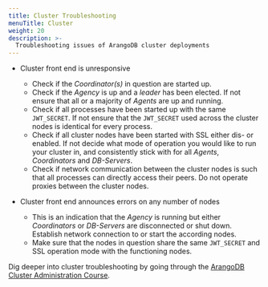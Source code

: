 ```yaml
---
title: Cluster Troubleshooting
menuTitle: Cluster
weight: 20
description: >-
  Troubleshooting issues of ArangoDB cluster deployments
---
```

- Cluster front end is unresponsive
  - Check if the _Coordinator(s)_ in question are started up.
  - Check if the _Agency_ is up and a _leader_ has been elected. If not
    ensure that all or a majority of _Agents_ are up and running.
  - Check if all processes have been started up with the same
    `JWT_SECRET`. If not ensure that the `JWT_SECRET` used across
    the cluster nodes is identical for every process.
  - Check if all cluster nodes have been started with SSL either
    dis- or enabled. If not decide what mode of operation you would
    like to run your cluster in, and consistently stick with for all
    _Agents_, _Coordinators_ and _DB-Servers_.
  - Check if network communication between the cluster nodes is such
    that all processes can directly access their peers. Do not
    operate proxies between the cluster nodes.

- Cluster front end announces errors on any number of nodes
  - This is an indication that the _Agency_ is running but either
    _Coordinators_ or _DB-Servers_ are disconnected or shut
    down. Establish network connection to or start the according
    nodes.
  - Make sure that the nodes in question share the same `JWT_SECRET`
    and SSL operation mode with the functioning nodes.

Dig deeper into cluster troubleshooting by going through the
[ArangoDB Cluster Administration Course](https://www.arangodb.com/learn/operations/cluster-course/).
